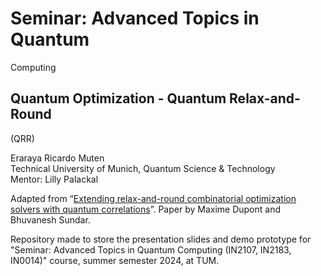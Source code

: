 # Seminar: Advanced Topics in Quantum
Computing

## Quantum Optimization - Quantum Relax-and-Round
(QRR)

Eraraya Ricardo Muten<br>
Technical University of Munich, Quantum Science & Technology<br>
Mentor: Lilly Palackal

Adapted from “[Extending relax-and-round combinatorial optimization solvers with quantum
correlations](https://journals.aps.org/pra/abstract/10.1103/PhysRevA.109.012429)”. Paper by Maxime Dupont and Bhuvanesh Sundar.

Repository made to store the presentation slides and demo prototype for "Seminar: Advanced Topics in Quantum Computing (IN2107, IN2183, IN0014)" course, summer semester 2024, at TUM.

